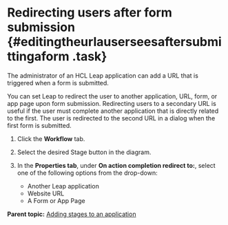 # Redirecting users after form submission {#editingtheurlauserseesaftersubmittingaform .task}

The administrator of an HCL Leap application can add a URL that is triggered when a form is submitted.

You can set Leap to redirect the user to another application, URL, form, or app page upon form submission. Redirecting users to a secondary URL is useful if the user must complete another application that is directly related to the first. The user is redirected to the second URL in a dialog when the first form is submitted.

1.  Click the **Workflow** tab.

2.  Select the desired Stage button in the diagram.

3.  In the **Properties tab**, under **On action completion redirect to:**, select one of the following options from the drop-down:

    -   Another Leap application
    -   Website URL
    -   A Form or App Page

**Parent topic:** [Adding stages to an application](sub_adding_stages_toc.md)

